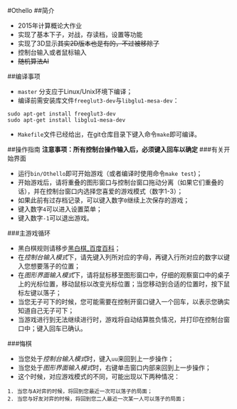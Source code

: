 #Othello
##简介
* 2015年计算概论大作业
* 实现了基本下子，对战，存读档，设置等功能
* 实现了3D显示~~其实2D版本也是有的，不过被移除了~~
* 控制台输入或者鼠标输入
* ~~随机算法AI~~

##编译事项
* `master` 分支应于Linux/Unix环境下编译；
* 编译前需安装库文件`freeglut3-dev`与`libglu1-mesa-dev`：
```
sudo apt-get install freeglut3-dev
sudo apt-get install libglu1-mesa-dev
```
* `Makefile`文件已经给出，在git仓库目录下键入命令`make`即可编译。

##操作指南
**注意事项：所有控制台操作输入后，必须键入回车以确定**
###有关开始界面
* 运行`bin/Othello`即可开始游戏（或者编译时使用命令`make test`)；
* 开始游戏后，请将重叠的图形窗口与控制台窗口拖动分离（如果它们重叠的话），并在控制台窗口内选择您喜爱的游戏模式（数字1-3）；
* 如果此前有过存档记录，可以键入数字`0`继续上次保存的游戏；
* 键入数字`4`可以进入设置菜单；
* 键入数字`-1`可以退出游戏。

###主游戏循环
* 黑白棋规则请移步[黑白棋_百度百科](http://baike.baidu.com/link?url=xHe8eg0s1iZDeTQ2gS3pu-6BVHFQJbACmsoP_H9-BfH8zmVIKSBHUTlO8kDgOFbhapcn2FCe291C6YP3YfCGjACygxVrNY0Zl6m7QWxjP47)；
* 在*控制台输入模式*下，请先键入列所对应的字母，再键入行所对应的数字以键入您想要落子的位置；
* 在*图形界面输入模式*下，请将鼠标移至图形窗口中，仔细的观察窗口中的桌子上的光标位置，移动鼠标以改变光标位置；当您移动到合适的位置时，按下鼠标左键以落子；
* 当您无子可下的时候，您可能需要在控制开窗口键入一个回车，以表示您确实知道自己无子可下；
* 当游戏进行到无法继续进行时，游戏将自动结算胜负情况，并打印在控制台窗口中；键入回车已确认。

###悔棋
* 当您处于*控制台输入模式*时，键入`uu`来回到上一步操作；
* 当您处于*图形界面输入模式*时，右键单击窗口内部来回到上一步操作；
* 这个时候，对应游戏模式的不同，可能出现以下两种情况：
```
1. 当您与A对弈的时候，将回到您最近一次可以落子的局面；
2. 当您与好友对弈的时候，将回到您二人最近一次某一人可以落子的局面；
```
